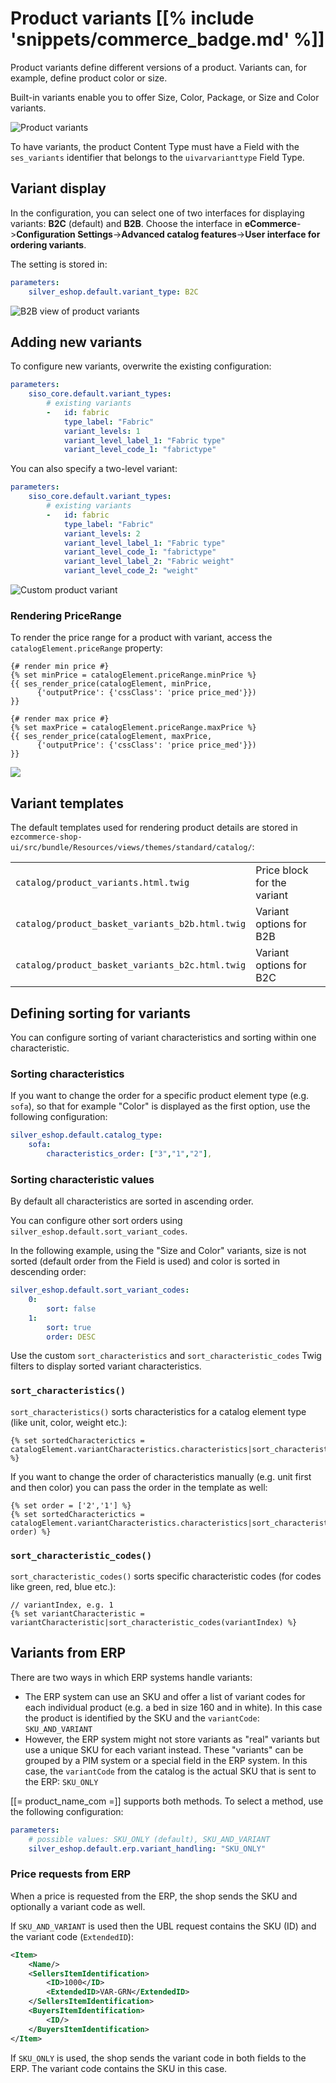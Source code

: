 # Product variants [[% include 'snippets/commerce_badge.md' %]]

Product variants define different versions of a product.
Variants can, for example, define product color or size.

Built-in variants enable you to offer Size, Color, Package, or Size and Color variants.

![Product variants](../../img/catalog_product_variants.png)

To have variants, the product Content Type must have a Field with the `ses_variants` identifier that belongs to the `uivarvarianttype` Field Type. 

## Variant display

In the configuration, you can select one of two interfaces for displaying variants:
**B2C** (default) and **B2B**.
Choose the interface in **eCommerce**->**Configuration Settings**->**Advanced catalog features**->**User interface for ordering variants**.

The setting is stored in:

``` yaml
parameters:
    silver_eshop.default.variant_type: B2C
```

![B2B view of product variants](../../img/catalog_product_variants_b2b.png)

## Adding new variants

To configure new variants, overwrite the existing configuration:

``` yaml
parameters:
    siso_core.default.variant_types:
        # existing variants
        -   id: fabric
            type_label: "Fabric"
            variant_levels: 1
            variant_level_label_1: "Fabric type"
            variant_level_code_1: "fabrictype"
```

You can also specify a two-level variant:

``` yaml
parameters:
    siso_core.default.variant_types:
        # existing variants
        -   id: fabric
            type_label: "Fabric"
            variant_levels: 2
            variant_level_label_1: "Fabric type"
            variant_level_code_1: "fabrictype"
            variant_level_label_2: "Fabric weight"
            variant_level_code_2: "weight"
```

![Custom product variant](../../img/catalog_custom_variant.png)



### Rendering PriceRange

To render the price range for a product with variant, access the `catalogElement.priceRange` property:

``` html+twig
{# render min price #}
{% set minPrice = catalogElement.priceRange.minPrice %}
{{ ses_render_price(catalogElement, minPrice,
      {'outputPrice': {'cssClass': 'price price_med'}})
}}

{# render max price #}
{% set maxPrice = catalogElement.priceRange.maxPrice %}
{{ ses_render_price(catalogElement, maxPrice,
      {'outputPrice': {'cssClass': 'price price_med'}})
}}
```

![](../../img/product_variants.png)

## Variant templates

The default templates used for rendering product details are stored in
`ezcommerce-shop-ui/src/bundle/Resources/views/themes/standard/catalog/`:

|||
|----|----|
|`catalog/product_variants.html.twig`| Price block for the variant|
|`catalog/product_basket_variants_b2b.html.twig`| Variant options for B2B|
|`catalog/product_basket_variants_b2c.html.twig`| Variant options for B2C|

## Defining sorting for variants

You can configure sorting of variant characteristics and sorting within one characteristic.

### Sorting characteristics

If you want to change the order for a specific product element type (e.g. `sofa`),
so that for example "Color" is displayed as the first option, use the following configuration:

``` yaml
silver_eshop.default.catalog_type:
    sofa:
        characteristics_order: ["3","1","2"],
```

### Sorting characteristic values

By default all characteristics are sorted in ascending order. 

You can configure other sort orders using `silver_eshop.default.sort_variant_codes`.

In the following example, using the "Size and Color" variants,
size is not sorted (default order from the Field is used)
and color is sorted in descending order:

``` yaml
silver_eshop.default.sort_variant_codes:
    0:
        sort: false
    1:
        sort: true
        order: DESC
```

Use the custom `sort_characteristics` and `sort_characteristic_codes` Twig filters
to display sorted variant characteristics.

### `sort_characteristics()`

`sort_characteristics()` sorts characteristics for a catalog element type (like unit, color, weight etc.):

``` html+twig
{% set sortedCharacterictics = catalogElement.variantCharacteristics.characteristics|sort_characteristics(catalogElement.type) %}
```

If you want to change the order of characteristics manually (e.g. unit first and then color) you can pass the order in the template as well:

``` html+twig
{% set order = ['2','1'] %}
{% set sortedCharacterictics = catalogElement.variantCharacteristics.characteristics|sort_characteristics(catalogElement, order) %}
```

### `sort_characteristic_codes()`

`sort_characteristic_codes()` sorts specific characteristic codes (for codes like green, red, blue etc.):

``` html+twig
// variantIndex, e.g. 1
{% set variantCharacteristic = variantCharacteristic|sort_characteristic_codes(variantIndex) %}
```

## Variants from ERP

There are two ways in which ERP systems handle variants:

- The ERP system can use an SKU and offer a list of variant codes for each individual product (e.g. a bed in size 160 and in white). 
In this case the product is identified by the SKU and the `variantCode`: `SKU_AND_VARIANT`
- However, the ERP system might not store variants as "real" variants but use a unique SKU for each variant instead. 
These "variants" can be grouped by a PIM system or a special field in the ERP system. 
In this case, the `variantCode` from the catalog is the actual SKU that is sent to the ERP: `SKU_ONLY`

[[= product_name_com =]] supports both methods. 
To select a method, use the following configuration:

``` yaml
parameters: 
    # possible values: SKU_ONLY (default), SKU_AND_VARIANT
    silver_eshop.default.erp.variant_handling: "SKU_ONLY"
```

### Price requests from ERP

When a price is requested from the ERP, the shop sends the SKU and optionally a variant code as well.

If `SKU_AND_VARIANT` is used then the UBL request contains the SKU (ID) and the variant code (`ExtendedID`):

``` xml
<Item>
    <Name/>
    <SellersItemIdentification>
        <ID>1000</ID>
        <ExtendedID>VAR-GRN</ExtendedID>
    </SellersItemIdentification>
    <BuyersItemIdentification>
        <ID/>
    </BuyersItemIdentification>
</Item>
```

If `SKU_ONLY` is used, the shop sends the variant code in both fields to the ERP. 
The variant code contains the SKU in this case. 
